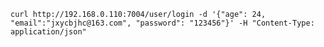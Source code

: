 `curl http://192.168.0.110:7004/user/login -d '{"age": 24, "email":"jxycbjhc@163.com", "password": "123456"}' -H "Content-Type: application/json"`

